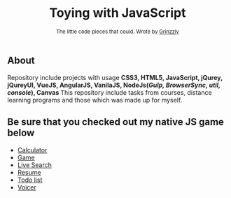 <h1 align="center">Toying with JavaScript</h1>

<div align="center">
  <sub>The little code pieces that could. Wrote by
  <a href="https://github.com/Grinzzly">Grinzzly</a>
  </a>
</div>

<br/>

## About

Repository include projects with usage <b>CSS3, HTML5, JavaScript, jQurey, jQureyUI, VueJS, AngularJS, VanilaJS, NodeJs(<i>Gulp, BrowserSync, util, console</i>), Canvas </b>
This repository include tasks from courses, distance learning programs and those which was made up for myself.

## Be sure that you checked out my native JS game below

* <a href="https://grinzzly.github.io/Messing-with-JS/Calculator/" target="_blank">Calculator</a><br>
* <a href="https://grinzzly.github.io/Messing-with-JS/Game/" target="_blank">Game</a><br>
* <a href="https://grinzzly.github.io/Messing-with-JS/LiveSearch/" target="_blank">Live Search</a><br>
* <a href="https://grinzzly.github.io/Messing-with-JS/Resume/" target="_blank">Resume</a><br>
* <a href="https://grinzzly.github.io/Messing-with-JS/ToDoList/" target="_blank">Todo list</a><br>
* <a href="https://grinzzly.github.io/Messing-with-JS/Voicer/" target="_blank">Voicer</a><br>
